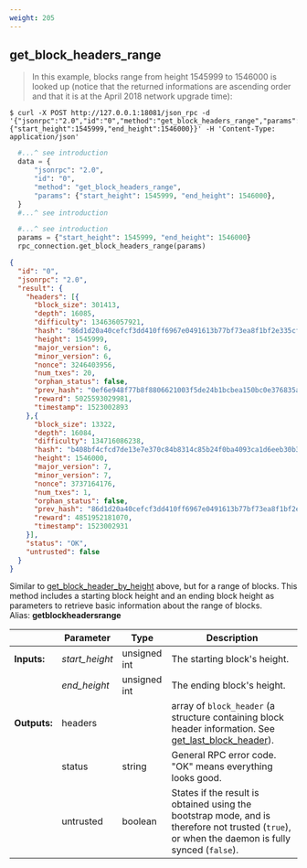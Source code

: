 ```yaml
---
weight: 205
---
```


## **get_block_headers_range**

> In this example, blocks range from height 1545999 to 1546000 is looked up (notice that the returned informations are ascending order and that it is at the April 2018 network upgrade time):

```shell
$ curl -X POST http://127.0.0.1:18081/json_rpc -d '{"jsonrpc":"2.0","id":"0","method":"get_block_headers_range","params":{"start_height":1545999,"end_height":1546000}}' -H 'Content-Type: application/json'
```
```python
  #...^ see introduction
  data = {
      "jsonrpc": "2.0",
      "id": "0",
      "method": "get_block_headers_range",
      "params": {"start_height": 1545999, "end_height": 1546000},
  }
  #...^ see introduction
```
```py
  #...^ see introduction
  params = {"start_height": 1545999, "end_height": 1546000}
  rpc_connection.get_block_headers_range(params)
```
```json
{
  "id": "0",
  "jsonrpc": "2.0",
  "result": {
    "headers": [{
      "block_size": 301413,
      "depth": 16085,
      "difficulty": 134636057921,
      "hash": "86d1d20a40cefcf3dd410ff6967e0491613b77bf73ea8f1bf2e335cf9cf7d57a",
      "height": 1545999,
      "major_version": 6,
      "minor_version": 6,
      "nonce": 3246403956,
      "num_txes": 20,
      "orphan_status": false,
      "prev_hash": "0ef6e948f77b8f8806621003f5de24b1bcbea150bc0e376835aea099674a5db5",
      "reward": 5025593029981,
      "timestamp": 1523002893
    },{
      "block_size": 13322,
      "depth": 16084,
      "difficulty": 134716086238,
      "hash": "b408bf4cfcd7de13e7e370c84b8314c85b24f0ba4093ca1d6eeb30b35e34e91a",
      "height": 1546000,
      "major_version": 7,
      "minor_version": 7,
      "nonce": 3737164176,
      "num_txes": 1,
      "orphan_status": false,
      "prev_hash": "86d1d20a40cefcf3dd410ff6967e0491613b77bf73ea8f1bf2e335cf9cf7d57a",
      "reward": 4851952181070,
      "timestamp": 1523002931
    }],
    "status": "OK",
    "untrusted": false
  }
}
```
Similar to [get_block_header_by_height](#get-block-header-by-height) above, but for a range of blocks. This method includes a starting block height and an ending block height as parameters to retrieve basic information about the range of blocks.  
Alias: **getblockheadersrange**  

|             | Parameter      | Type         | Description
| ---         | ---            | ---          | ---
|**Inputs:**  | *start_height* | unsigned int | The starting block's height.
|             | *end_height*   | unsigned int | The ending block's height.
|**Outputs:** | headers        |              | array of `block_header` (a structure containing block header information. See [get_last_block_header](#get-last-block-header)).
|             | status         | string       | General RPC error code. "OK" means everything looks good.
|             | untrusted      | boolean      | States if the result is obtained using the bootstrap mode, and is therefore not trusted (`true`), or when the daemon is fully synced (`false`).
